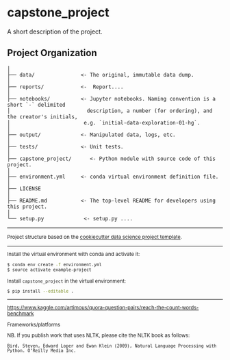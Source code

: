 capstone_project
==============================

A short description of the project.

Project Organization
------------

    │
    ├── data/               <- The original, immutable data dump. 
    │
    ├── reports/            <-  Report....
    │
    ├── notebooks/          <- Jupyter notebooks. Naming convention is a short `-` delimited 
    │                         description, a number (for ordering), and the creator's initials,
    │                        e.g. `initial-data-exploration-01-hg`.
    │
    ├── output/             <- Manipulated data, logs, etc.
    │
    ├── tests/              <- Unit tests.
    │
    ├── capstone_project/      <- Python module with source code of this project.
    │
    ├── environment.yml     <- conda virtual environment definition file.
    │
    ├── LICENSE
    │
    ├── README.md           <- The top-level README for developers using this project.
    │
    └── setup.py             <- setup.py ....


--------

<p><small>Project structure based on the <a target="_blank" href="https://drivendata.github.io/cookiecutter-data-science/">cookiecutter data science project template</a>.</p>

------------

Install the virtual environment with conda and activate it:

```bash
$ conda env create -f environment.yml
$ source activate example-project 
```

Install `capstone_project` in the virtual environment:

```bash
$ pip install --editable .
```

--------

https://www.kaggle.com/artimous/quora-question-pairs/reach-the-count-words-benchmark

Frameworks/platforms

NB. If you publish work that uses NLTK, please cite the NLTK book as follows:

    Bird, Steven, Edward Loper and Ewan Klein (2009), Natural Language Processing with Python. O’Reilly Media Inc.
